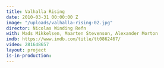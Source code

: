 ```yaml
---
title: Valhalla Rising
date: 2010-03-31 00:00:00 Z
image: "/uploads/valhalla-rising-02.jpg"
director: Nicolas Winding Refn
with: Mads Mikkelsen, Maarten Stevenson, Alexander Morton
imdb: https://www.imdb.com/title/tt0862467/
video: 281648657
layout: project
is-in-production: 
---
```


